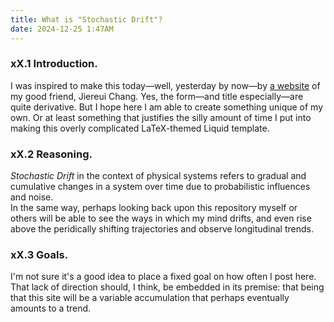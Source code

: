 ```yaml
---
title: What is "Stochastic Drift"?
date: 2024-12-25 1:47AM
---
```

### xX.1 Introduction.
I was inspired to make this today—well, yesterday by now—by [a website](https://knosmos.github.io/brownian/) of my good friend, Jiereui Chang. Yes, the form—and title especially—are quite derivative. But I hope here I am able to create something unique of my own. Or at least something that justifies the silly amount of time I put into making this overly complicated LaTeX-themed Liquid template.
<br>
### xX.2 Reasoning.
*Stochastic Drift* in the context of physical systems refers to gradual and cumulative changes in a system over time due to probabilistic influences and noise. 
<br>In the same way, perhaps looking back upon this repository myself or others will be able to see the ways in which my mind drifts, and even rise above the peridically shifting trajectories and observe longitudinal trends. 
<br>
### xX.3 Goals.
I'm not sure it's a good idea to place a fixed goal on how often I post here. That lack of direction should, I think, be embedded in its premise: that being that this site will be a variable accumulation that perhaps eventually amounts to a trend.